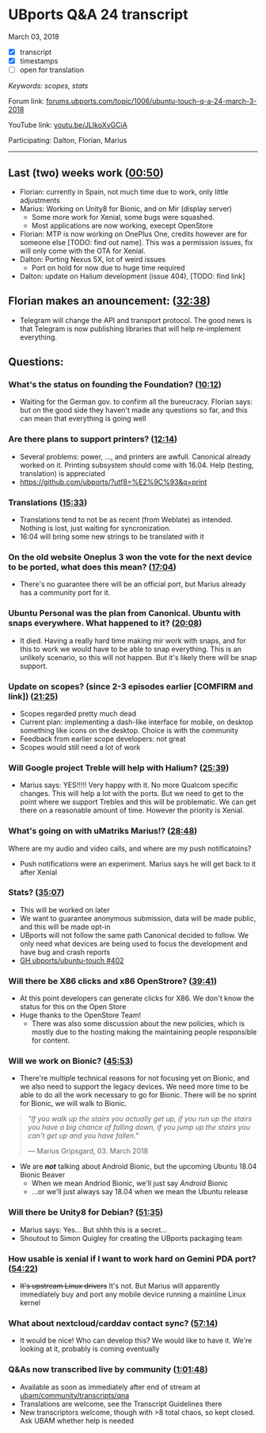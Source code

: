 # UBports Q&A 24 transcript
March 03, 2018

- [X] transcript
- [X] timestamps
- [ ] open for translation

*Keywords:	scopes, stats*

Forum link:	[forums.ubports.com/topic/1006/ubuntu-touch-q-a-24-march-3-2018](https://forums.ubports.com/topic/1006/ubuntu-touch-q-a-24-march-3-2018)

YouTube link:	[youtu.be/JLIkoXvGCiA](https://youtu.be/JLIkoXvGCiA)

Participating: Dalton, Florian, Marius

--------

## Last (two) weeks work ([00:50](https://youtu.be/JLIkoXvGCiA?t=00m50s))
- Florian: currently in Spain, not much time due to work, only little adjustments
- Marius: Working on Unity8 for Bionic, and on Mir (display server)
	- Some more work for Xenial, some bugs were squashed.
	- Most applications are now working, execept OpenStore
- Florian: MTP is now working on OnePlus One, credits however are for someone else [TODO: find out name]. This was a permission issues, fix will only come with the OTA for Xenial.
- Dalton: Porting Nexus 5X, lot of weird issues
	- Port on hold for now due to huge time required
- Dalton: update on Halium development (issue 404), [TODO: find link]

## Florian makes an anouncement: ([32:38](https://youtu.be/JLIkoXvGCiA?t=32m38s))
- Telegram will change the API and transport protocol. The good news is that Telegram is now publishing libraries that will help re-implement everything.

## Questions:

### What's the status on founding the Foundation? ([10:12](https://youtu.be/JLIkoXvGCiA?t=10m12s))
- Waiting for the German gov. to confirm all the bureucracy. Florian says: but on the good side they haven't made any questions so far, and this can mean that everything is going well

### Are there plans to support printers? ([12:14](https://youtu.be/JLIkoXvGCiA?t=12m14s))
- Several problems: power, ..., and printers are awfull. Canonical already worked on it. Printing subsystem should come with 16.04. Help (testing, translation) is appreciated
- https://github.com/ubports/?utf8=%E2%9C%93&q=print

### Translations ([15:33](https://youtu.be/JLIkoXvGCiA?t=15m33s))
- Translations tend to not be as recent (from Weblate) as intended. Nothing is lost, just waiting for syncronization.
- 16:04 will bring some new strings to be translated with it

### On the old website Oneplus 3 won the vote for the next device to be ported, what does this mean? ([17:04](https://youtu.be/JLIkoXvGCiA?t=17m04s))
- There's no guarantee there will be an official port, but Marius already has a community port for it.

### Ubuntu Personal was the plan from Canonical. Ubuntu with snaps everywhere. What happened to it? ([20:08](https://youtu.be/JLIkoXvGCiA?t=20m08s))
- It died. Having a really hard time making mir work with snaps, and for this to work we would have to be able to snap everything. This is an unlikely scenario, so this will not happen. But it's likely there will be snap support.

### Update on scopes? (since 2-3 episodes earlier [COMFIRM and link]) ([21:25](https://youtu.be/JLIkoXvGCiA?t=21m25s))
- Scopes regarded pretty much dead
- Current plan: implementing a dash-like interface for mobile, on desktop something like icons on the desktop. Choice is with the community
- Feedback from earlier scope developers: not great
- Scopes would still need a lot of work

### Will Google project Treble will help with Halium? ([25:39](https://youtu.be/JLIkoXvGCiA?t=25m39s))
- Marius says: YES!!!!! Very happy with it. No more Qualcom specific changes. This will help a lot with the ports. But we need to get to the point where we support Trebles and this will be problematic. We can get there on a reasonable amount of time. However the priority is Xenial.

### What's going on with uMatriks Marius!? ([28:48](https://youtu.be/JLIkoXvGCiA?t=28m48s))
Where are my audio and video calls, and where are my push notificatoins?
- Push notifications were an experiment. Marius says he will get back to it after Xenial

### Stats? ([35:07](https://youtu.be/JLIkoXvGCiA?t=35m07s))
- This will be worked on later
- We want to guarantee anonymous submission, data will be made public, and this will be made opt-in
- UBports will not follow the same path Canonical decided to follow. We only need what devices are being used to focus the development and have bug and crash reports
- [GH ubports/ubuntu-touch #402](https://github.com/ubports/ubuntu-touch/issues/402)

### Will there be X86 clicks and x86 OpenStrore? ([39:41](https://youtu.be/JLIkoXvGCiA?t=39m41s))
- At this point developers can generate clicks for X86. We don't know the status for this on the Open Store
- Huge thanks to the OpenStore Team!
	- There was also some discussion about the new policies, which is mostly due to the hosting making the maintaining people responsible for content.

### Will we work on Bionic? ([45:53](https://youtu.be/JLIkoXvGCiA?t=45m53s))
- There're multiple technical reasons for not focusing yet on Bionic, and we also need to support the legacy devices. We need more time to be able to do all the work necessary to go for Bionic. There will be no sprint for Bionic, we will walk to Bionic.

> *"If you walk up the stairs you actually get up, if you run up the stairs you have a big chance of falling down, if you jump up the stairs you can't get up and you have fallen."*
> 
> — Marius Gripsgard, 03. March 2018

- We are ***not*** talking about Android Bionic, but the upcoming Ubuntu 18.04 Bionic Beaver
	- When we mean Andriod Bionic, we'll just say *Android* Bionic
	- ...or we'll just always say 18.04 when we mean the Ubuntu release

### Will there be Unity8 for Debian? ([51:35](https://youtu.be/JLIkoXvGCiA?t=51m35s))
- Marius says: Yes... But shhh this is a secret...
- Shoutout to Simon Quigley for creating the UBports packaging team

### How usable is xenial if I want to work hard on Gemini PDA port? ([54:22](https://youtu.be/JLIkoXvGCiA?t=54m22s))
- ~~It's upstream Linux drivers~~ It's not. But Marius will apparently immediately buy and port any mobile device running a mainline Linux kernel

### What about nextcloud/carddav contact﻿ sync? ([57:14](https://youtu.be/JLIkoXvGCiA?t=57m14s))
- It would be nice! Who can develop this? We would like to have it. We're looking at it, probably is coming eventually

### Q&As now transcribed live by community ([1:01:48](https://youtu.be/JLIkoXvGCiA?t=1h01m48s))
- Available as soon as immediately after end of stream at [ubam/community/transcripts/qna](https://github.com/ubam/community/tree/transcript-QnA/transcripts/qna)
- Translations are welcome, see the Transcript Guidelines there
- New transcriptors welcome, though with >8 total chaos, so kept closed. Ask UBAM whether help is needed
